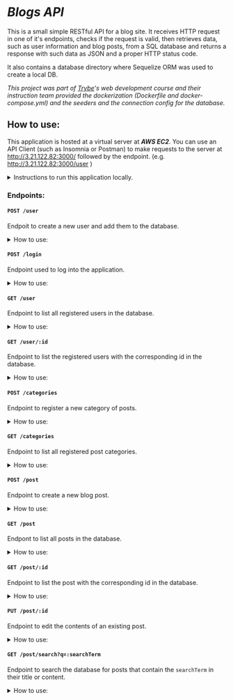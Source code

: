 # ***Blogs API***

<!-- <details><summary><strong>Readme in English! 🇺🇸</strong> </summary><br /> -->

This is a small simple RESTful API for a blog site. It receives HTTP request in one of it's endpoints, checks if the request is valid, then retrieves data, such as user information and blog posts, from a SQL database and returns a response with such data as JSON and a proper HTTP status code.

It also contains a database directory where Sequelize ORM was used to create a local DB.

*This project was part of [Trybe](https://github.com/betrybe)'s web development course and their instruction team provided the dockerization (Dockerfile and docker-compose.yml) and the seeders and the connection config for the database.*

## How to use:

This application is hosted at a virtual server at ***AWS EC2***. You can use an API Client (such as Insomnia or Postman) to make requests to the server at http://3.21.122.82:3000/ followed by the endpoint. (e.g. http://3.21.122.82:3000/user )

<details><summary>Instructions to run this application locally.</summary>

Clone this repository and in its root folder execute the command `docker-compose up -d --build` to start up the dockerized app.
(Make sure your ports 3000 and 3306 are free as these are used by the containers)

Access the blog_api command line with the command: `docker exec -it blogs_api bash`

Inside the container, install de dependencies with `npm install`

Use `npm run prestart` to create the DB and make it's Sequelize migrations. Then use `npm run seed` to insert data into these DB.
(NOTE: if any error occurs, try using `npm run drop` to delete the DB than retry the process from `npm run prestsart` then `npm run seed`)

After that, use `npm start` to run the application.
Use an API Client (such as Insomnia or Postman) to make requests to the server at your local port 3000 (e.g. http://localhost:3000/user )
</details>

### Endpoints:

#### `POST /user`

Endpoit to create a new user and add them to the database.

<details><summary>How to use:</summary>
Send your request with a JSON body in the following format:

```
{
  "displayName": "wagner m barbosa",
  "email": "wag2@email.com",
  "password": "123456",
  "image": "http://4.bp.blogspot.com/_YA50adQ-7vQ/S1gfR_6ufpI/AAAAAAAAAAk/1ErJGgRWZDg/S45/brett.png"
}
```

And you'll receive a status code 201 and an access token such as:

```
{
	"token": "eyJhbGciOiJIUzI1NiIsInR5cCI6IkpXVCJ9.eyJkYXRhIjoid2FnQGVtYWlsLmNvbSIsImlhdCI6MTY4NDE4NzU2OCwiZXhwIjoxNjg0NzkyMzY4fQ.m6tXNHs2ovq90tMBwFelVIC2heJ1Z6W-kFwgUED7lCQ"
}
```

**IMPORTANT:** The `displayName` must be at least 8 characters long, the `password` must be at least 6 characters long adn the `email` must be in the format `<prefix@domain>`. Otherwise you will receive a status code 400  and error message explaining the error.
Each email can only be registered in the database once. If you try to create two users with the same email, you will receive a status code 409 message saying this `User already registered`.
</details>

#### `POST /login`

Endpoint used to log into the application.

<details><summary>How to use:</summary>
Send your request with a JSON body with a registred email and its password:

```
{
  "email": "wag2@email.com",
  "password": "123456"
}	
```

And you'll receive a status code 200 and an access token such as:

```
{
	"token": "eyJhbGciOiJIUzI1NiIsInR5cCI6IkpXVCJ9.eyJkYXRhIjoid2FnMkBlbWFpbC5jb20iLCJpYXQiOjE2ODQxODc4ODYsImV4cCI6MTY4NDc5MjY4Nn0.1srT7-6mPWXaSvJX70EfKrexR5Szsz8Uo0K4cKfG5do"
}
```

If one or either the fields is blank, you'll receive a status code 400 and the message `Some required fields are missing`. If the email is not found in the database or the password doesn't match, you'll receive a status code 400 and the message `Invalid fields`.
</details>

#### `GET /user`

Endpoint to list all registered users in the database.

<details><summary>How to use:</summary>
Send a request with a valid token in the authorization header, and you will receive a status code 200 and a JSON similar to the following example:
```
[
	{
		"id": 1,
		"displayName": "Lewis Hamilton",
		"email": "lewishamilton@gmail.com",
		"image": "https://upload.wikimedia.org/wikipedia/commons/1/18/Lewis_Hamilton_2016_Malaysia_2.jpg"
	},
	{
		"id": 2,
		"displayName": "Michael Schumacher",
		"email": "MichaelSchumacher@gmail.com",
		"image": "https://sportbuzz.uol.com.br/media/_versions/gettyimages-52491565_widelg.jpg"
	},
	{
		"id": 3,
		"displayName": "wagner m barbosa",
		"email": "wag2@email.com",
		"image": "http://4.bp.blogspot.com/_YA50adQ-7vQ/S1gfR_6ufpI/AAAAAAAAAAk/1ErJGgRWZDg/S45/brett.png"
	}
]
```

If no authorization header is provided, you'll receive a status code 401 with the message `Token not found`.
If the token is invalid, you'll receive a status code 401 with the message `Expried or invalid token`.
</details>

#### `GET /user/:id`

Endpoint to list the registered users with the corresponding id in the database.

<details><summary>How to use:</summary>
Send a request with a valid token in the authorization header to the URL replacing `:id` with a number and, if the user with such id exists, you will receive a status code 200 and a JSON with the user info, similar to the following example:
```
{
  "id": 3,
  "displayName": "wagner m barbosa",
  "email": "wag2@email.com",
  "image": "http://4.bp.blogspot.com/_YA50adQ-7vQ/S1gfR_6ufpI/AAAAAAAAAAk/1ErJGgRWZDg/S45/brett.png"
}
```
Else, you will receive a status code 404 and the message `User does not exist`.
If no authorization header is provided, you'll receive a status code 401 with the message `Token not found`.
If the token is invalid, you'll receive a status code 401 with the message `Expried or invalid token`.
</details>

#### `POST /categories`

Endpoint to register a new category of posts.

<details><summary>How to use:</summary>
Send a request with a valid token in the authorization header and a JSON body in the following format:
```
{
  "name": "New Category"
}
```
And you will receive a response with status code 201 and the and a JSON such as:
```
{
  "id": 3,
  "name": "New Category"
}
```
If the field `name` is blank, you'll receive a status code 400 with the message `\"name\" is required`.
If no authorization header is provided, you'll receive a status code 401 with the message `Token not found`.
If the token is invalid, you'll receive a status code 401 with the message `Expried or invalid token`.
</details>

#### `GET /categories`

Endpoint to list all registered post categories.

<details><summary>How to use:</summary>
Send a request with a valid token in the authorization header, and you will receive a status code 200 and a JSON similar to the following example:
```
[
	{
		"id": 1,
		"name": "Inovação",
		"createdAt": "2023-05-13T20:25:35.000Z",
		"updatedAt": "2023-05-13T20:25:35.000Z"
	},
	{
		"id": 2,
		"name": "Escola",
		"createdAt": "2023-05-13T20:25:35.000Z",
		"updatedAt": "2023-05-13T20:25:35.000Z"
	},
	{
		"id": 3,
		"name": "teste",
		"createdAt": "2023-05-16T20:21:30.000Z",
		"updatedAt": "2023-05-16T20:21:30.000Z"
	}
]
```
If no authorization header is provided, you'll receive a status code 401 with the message `Token not found`.
If the token is invalid, you'll receive a status code 401 with the message `Expried or invalid token`.
</details>

#### `POST /post`

Endpoint to create a new blog post.

<details><summary>How to use:</summary>
Send a request with a valid token in the authorization header and a JSON body with a key for the post title, a key for the post's text and a key with the ids of the categories this post will fall into, such as the example:
```
{
  "title": "The title of this post",
  "content": "The whole text for the blog post goes here in this key.",
  "categoryIds": [1, 2]
}
```
And you'll receive response with a status code 201 and a JSON like:
```
{
  "id": 3,
  "title": "The title of this post",
  "content": "The whole text for the blog post goes here in this key.",
  "userId": 3,
  "updated": "2022-05-18T18:00:01.196Z",
  "published": "2022-05-18T18:00:01.196Z"
}
```
If one of the fields is blank, you'll receive a status code 400 and the message `Some required fields are missing`.
If one of the category ids do not match any of the registered post categories, you'll receive a status code 400 and the message `\"categoryIds\" not found`.
If no authorization header is provided, you'll receive a status code 401 with the message `Token not found`.
If the token is invalid, you'll receive a status code 401 with the message `Expried or invalid token`.
</details>

#### `GET /post`

Endpont to list all posts in the database.

<details><summary>How to use:</summary>
Send a request with a valid token in the authorization header, and you will receive a status code 200 and a JSON similar to the following example:
```
[
	{
		"id": 1,
		"title": "Post do Ano",
		"content": "Melhor post do ano",
		"userId": 1,
		"published": "2011-08-01T19:58:00.000Z",
		"updated": "2011-08-01T19:58:51.000Z",
		"user": {
			"id": 1,
			"displayName": "Lewis Hamilton",
			"email": "lewishamilton@gmail.com",
			"image": "https://upload.wikimedia.org/wikipedia/commons/1/18/Lewis_Hamilton_2016_Malaysia_2.jpg"
		},
		"categories": [
			{
				"id": 1,
				"name": "Inovação",
				"createdAt": "2023-05-13T20:25:35.000Z",
				"updatedAt": "2023-05-13T20:25:35.000Z"
			}
		]
	},
	{
		"id": 2,
		"title": "Vamos que vamos",
		"content": "Foguete não tem ré",
		"userId": 1,
		"published": "2011-08-01T19:58:00.000Z",
		"updated": "2011-08-01T19:58:51.000Z",
		"user": {
			"id": 1,
			"displayName": "Lewis Hamilton",
			"email": "lewishamilton@gmail.com",
			"image": "https://upload.wikimedia.org/wikipedia/commons/1/18/Lewis_Hamilton_2016_Malaysia_2.jpg"
		},
		"categories": [
			{
				"id": 2,
				"name": "Escola",
				"createdAt": "2023-05-13T20:25:35.000Z",
				"updatedAt": "2023-05-13T20:25:35.000Z"
			}
		]
	}
]
```
If no authorization header is provided, you'll receive a status code 401 with the message `Token not found`.
If the token is invalid, you'll receive a status code 401 with the message `Expried or invalid token`.
</details>

#### `GET /post/:id`

Endpoint to list the post with the corresponding id in the database.

<details><summary>How to use:</summary>
Send a request with a valid token in the authorization header to the URL replacing `:id` with a number and, if the post with such id exists, you will receive a status code 200 and a JSON with the post contents and info, similar to the following example:
```
{
	"id": 1,
	"title": "Post do Ano",
	"content": "Melhor post do ano",
	"userId": 1,
	"published": "2011-08-01T19:58:00.000Z",
	"updated": "2011-08-01T19:58:51.000Z",
	"user": {
		"id": 1,
		"displayName": "Lewis Hamilton",
		"email": "lewishamilton@gmail.com",
		"image": "https://upload.wikimedia.org/wikipedia/commons/1/18/Lewis_Hamilton_2016_Malaysia_2.jpg"
	},
	"categories": [
		{
			"id": 1,
			"name": "Inovação",
			"createdAt": "2023-05-13T20:25:35.000Z",
			"updatedAt": "2023-05-13T20:25:35.000Z"
		}
	]
}
```
Else, you will receive a status code 404 and the message `Post does not exist`.
If no authorization header is provided, you'll receive a status code 401 with the message `Token not found`.
If the token is invalid, you'll receive a status code 401 with the message `Expried or invalid token`.
</details>

#### `PUT /post/:id`

Endpoint to edit the contents of an existing post.

<details><summary>How to use:</summary>
Send a request with a valid token in the authorization header and a JSON body in the following format to the URL replacinh `:id` with the number for the post id.
```
{
  "title": "New title",
  "content": "New text."
}
```
If the post with such id exists, you will receive a status code 200 and a JSON with the post contents and info, similar to the following example:
```
{
  "id": 3,
  "title": "New title",
  "content": "New text."
  "userId": 1,
  "published": "2022-05-18T18:00:01.000Z",
  "updated": "2022-05-18T18:07:32.000Z",
  "user": {
    "id": 1,
    "displayName": "Lewis Hamilton",
    "email": "lewishamilton@gmail.com",
    "image": "https://upload.wikimedia.org/wikipedia/commons/1/18/Lewis_Hamilton_2016_Malaysia_2.jpg"
  },
  "categories": [
    {
      "id": 1,
      "name": "Inovação"
    },
    {
      "id": 2,
      "name": "Escola"
    }
  ]
}
```
If the token doesn't correspond to the user who created the post, you'll receive a status code 401 and the message `Unauthorized user`.
If one or both fields are blank, you'll receibe a status code 400 and the message `Some required fields are missing`.
If no authorization header is provided, you'll receive a status code 401 with the message `Token not found`.
If the token is invalid, you'll receive a status code 401 with the message `Expried or invalid token`.
</details>

#### `GET /post/search?q=:searchTerm`

Endpoint to search the database for posts that contain the `searchTerm` in their title or content.

<details><summary>How to use:</summary>
Send a request with a valid token in the authorization header and query `q`, such as `/post/search?q=exam`, and you will receive a status code 200 and a JSON such as:
```
[
	{
		"id": 2,
		"title": "Example",
		"content": "Post's text",
		"userId": 1,
		"published": "2011-08-01T19:58:00.000Z",
		"updated": "2011-08-01T19:58:51.000Z",
		"user": {
			"id": 2,
			"displayName": "Michael Schumacher",
			"email": "MichaelSchumacher@gmail.com",
			"image": "https://sportbuzz.uol.com.br/media/_versions/gettyimages-52491565_widelg.jpg"
		},
		"categories": [
			{
				"id": 2,
				"name": "Escola",
				"createdAt": "2023-03-09T18:20:45.000Z",
				"updatedAt": "2023-03-09T18:20:45.000Z"
			}
		]
	}
]
```
Where the title **Exam**ple corresponds to the search query *exam*.
If no authorization header is provided, you'll receive a status code 401 with the message `Token not found`.
If the token is invalid, you'll receive a status code 401 with the message `Expried or invalid token`.
</details>